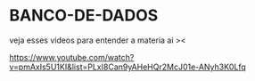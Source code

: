 # BANCO-DE-DADOS

veja esses videos para entender a materia ai ><


https://www.youtube.com/watch?v=pmAxIs5U1KI&list=PLxI8Can9yAHeHQr2McJ01e-ANyh3K0Lfq
